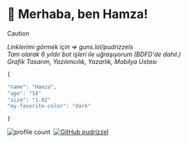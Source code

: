 # 👋 Merhaba, ben Hamza!

> [!CAUTION]
> *Linklerimi görmek için => guns.lol/pudrizzels*\
> *Tam olarak 6 yıldır bot işleri ile uğraşıyorum (BDFD'de dahil.)*\
> *Grafik Tasarım, Yazılımcılık, Yazarlık, Mobilya Ustası*

```js
{

"name": "Hamza",
"age": "18"
"size": "1.82"
"my-favorite-color": "dark"

}
```

![profile count](https://komarev.com/ghpvc/?username=pudrizzel&color=8b72ff)&nbsp; [![GitHub pudrizzel](https://img.shields.io/github/followers/pudrizzel?label=follow&style=social)](https://github.com/pudrizzel)&nbsp;
